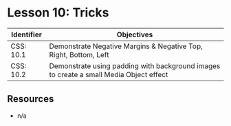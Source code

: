 # Lesson 10: Tricks

Identifier   | Objectives
-------------|------------
CSS: 10.1    | Demonstrate Negative Margins & Negative Top, Right, Bottom, Left
CSS: 10.2    | Demonstrate using padding with background images to create a small Media Object effect

## Resources
- n/a